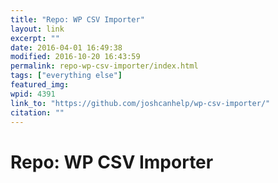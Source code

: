 ```yaml
---
title: "Repo: WP CSV Importer"
layout: link
excerpt: ""
date: 2016-04-01 16:49:38
modified: 2016-10-20 16:43:59
permalink: repo-wp-csv-importer/index.html
tags: ["everything else"]
featured_img: 
wpid: 4391
link_to: "https://github.com/joshcanhelp/wp-csv-importer/"
citation: ""
---
```


# Repo: WP CSV Importer

